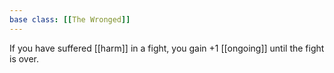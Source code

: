 ```yaml
---
base class: [[The Wronged]]
---
```

If you have suffered [[harm]] in a fight, you gain +1 [[ongoing]] until the fight is over.